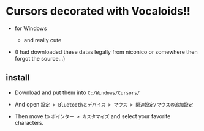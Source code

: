# Cursors decorated with Vocaloids!!
* for Windows
  * and really cute

* (I had downloaded these datas legally from niconico or somewhere then forgot the source...)

## install
* Download and put them into `C:/Windows/Cursors/`
  
* And open `設定 > Bluetoothとデバイス > マウス > 関連設定/マウスの追加設定`
* Then move to `ポインター > カスタマイズ` and select your favorite characters.
